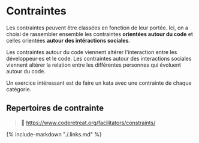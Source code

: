 # Contraintes

Les contraintes peuvent être classées en fonction de leur portée.
Ici, on a choisi de rassembler ensemble les contraintes **orientées autour du code**
et celles orientées **autour des intéractions sociales**.

Les contraintes autour du code viennent altérer l'interaction entre les développeur·es et le code.
Les contraintes autour des interactions sociales viennent altérer la relation entre les différentes personnes qui
évoluent autour du code.

Un exercice intéressant est de faire un kata avec une contrainte de chaque catégorie.

## Repertoires de contrainte

> 🔗 https://www.coderetreat.org/facilitators/constraints/

{% include-markdown "./.links.md" %}
